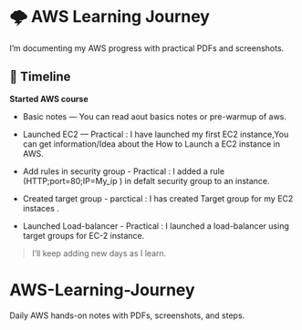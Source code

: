 # 🌩️ AWS Learning Journey

I’m documenting my AWS progress with practical PDFs and screenshots.

## 📅 Timeline
   **Started AWS course**
- Basic notes  — You can read aout basics notes or pre-warmup of aws.
  
-  Launched EC2 — Practical : I have launched my first EC2 instance,You can get information/Idea about the
                                        How to Launch a EC2 instance in AWS.

- Add rules in security group - Practical : I added a rule (HTTP;port=80;IP=My_ip ) in defalt security group to an instance.

-  Created target group - parctical : I has created Target group for my EC2 instaces .
  
-  Launched Load-balancer - Practical : I launched a load-balancer using target groups for EC-2 instance.

> I’ll keep adding new days as I learn.
# AWS-Learning-Journey
Daily AWS hands-on notes with PDFs, screenshots, and steps.
